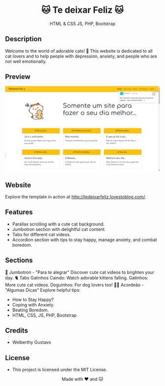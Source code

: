 <div align="center">
  <h1>🐱 Te deixar Feliz 🐱</h1>
  <p> HTML & CSS JS, PHP, Bootstrap</p>
</div>

## Description

Welcome to the world of adorable cats! 🐾 This website is dedicated to all cat lovers and to help people with depression, anxiety, and people who are not well emotionally.

## Preview

![Cat Template Preview](/ScreenshotTeDeixarFeliz.png)


## Website
Explore the template in action at http://tedeixarfeliz.lovestoblog.com/.


## Features

- Parallax scrolling with a cute cat background.
- Jumbotron section with delightful cat content.
- Tabs for different cat videos.
- Accordion section with tips to stay happy, manage anxiety, and combat boredom.

## Sections
🐾 Jumbotron - "Para te alegrar"
Discover cute cat videos to brighten your day.
🐈 Tabs
Gatinhos Caindo: Watch adorable kittens falling.
Gatinhos: More cute cat videos.
Doguinhos: For dog lovers too!
🧘‍♂️ Acordeão - "Algumas Dicas"
Explore helpful tips:

- How to Stay Happy?
- Coping with Anxiety.
- Beating Boredom.
- HTML, CSS, JS, PHP, Bootstrap
  
## Credits

 - Welberthy Gustavo

## License
- This project is licensed under the MIT License.

<p align="center">Made with ❤️ and 🐱</p>
